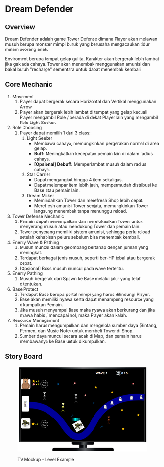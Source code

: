 # Dream Defender

## Overview

Dream Defender adalah game Tower Defense dimana Player akan melawan musuh berupa monster mimpi buruk yang berusaha mengacaukan tidur malam seorang anak.&#x20;

Enviroment berupa tempat gelap gulita, Karakter akan bergerak lebih lambat jika gak ada cahaya. Tower akan menembak menggunakan amunisi dan bakal butuh "recharge" sementara untuk dapat menembak kembali

## Core Mechanic

1. Movement
   1. Player dapat bergerak secara Horizontal dan Vertikal menggunakan Arrow
   2. Player akan bergerak lebih lambat di tempat yang gelap kecuali Player mengambil Role / berada di dekat Player lain yang mengambil Role Light Seeker.&#x20;
2. Role Choosing
   1. Player dapat memilih 1 dari 3 class:
      1. Light Seeker
         * Membawa cahaya, memungkinkan pergerakan normal di area gelap.
         * **Buff:** Meningkatkan kecepatan pemain lain di dalam radius cahaya.
         * **\[Opsional] Debuff:** Memperlambat musuh dalam radius cahaya.
      2. Star Carrier
         * Dapat mengangkut hingga 4 item sekaligus.
         * Dapat melempar item lebih jauh, mempermudah distribusi ke Base atau pemain lain.
      3. Dream Maker
         * Memindahkan Tower dan merefresh Shop lebih cepat.
         * Merefresh amunisi Tower senjata, memungkinkan Tower langsung menembak tanpa menunggu reload.
3. Tower Defense Mechanic
   1. Pemain dapat menempatkan dan merelokasikan Tower untuk menyerang musuh atau mendukung Tower dan pemain lain.
   2. Tower penyerang memiliki sistem amunisi, sehingga perlu reload setelah kehabisan peluru sebelum bisa menembak kembali.&#x20;
4. Enemy Wave & Pathing
   1. Musuh muncul dalam gelombang bertahap dengan jumlah yang meningkat.
   2. Terdapat berbagai jenis musuh, seperti ber-HP tebal atau bergerak cepat.
   3. \[Opsional] Boss musuh muncul pada wave tertentu.
5. Enemy Pathing&#x20;
   1. Musuh bergerak dari Spawn ke Base melalui jalur yang telah ditentukan.
6. Base Protect
   1. Terdapat Base berupa portal mimpi yang harus dilindungi Player.&#x20;
   2. Base akan memiliki nyawa serta dapat menampung resource yang dikumpulkan Pemain.
   3. Jika musuh menyampai Base maka nyawa akan berkurang dan jika nyawa habis / mencapai nol, maka Player akan kalah.
7. Resource Management
   1. Pemain harus mengumpulkan dan mengelola sumber daya (Bintang, Permen, dan Music Note) untuk membeli Tower di Shop.
   2. Sumber daya muncul secara acak di Map, dan pemain harus membawanya ke Base untuk dikumpulkan.

## Story Board

<figure><img src=".gitbook/assets/image.png" alt=""><figcaption><p>TV Mockup - Level Example</p></figcaption></figure>
